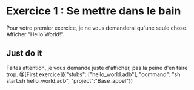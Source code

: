# Exercice 1 : Se mettre dans le bain

Pour votre premier exercice, je ne vous demanderai qu'une seule chose. Afficher "Hello World!".

## Just do it
Faîtes attention, je vous demande juste d'afficher, pas la peine d'en faire trop. 
@[First exercice]({"stubs": ["hello_world.adb"], "command": "sh start.sh hello_world.adb", "project":"Base_appel"})
